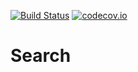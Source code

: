 [![Build Status](https://api.travis-ci.org/symbiote-h2020/Search.svg?branch=master)](https://api.travis-ci.org/symbiote-h2020/Search)
[![codecov.io](https://codecov.io/github/symbiote-h2020/Search/branch/master/graph/badge.svg)](https://codecov.io/github/symbiote-h2020/Search)

# Search


